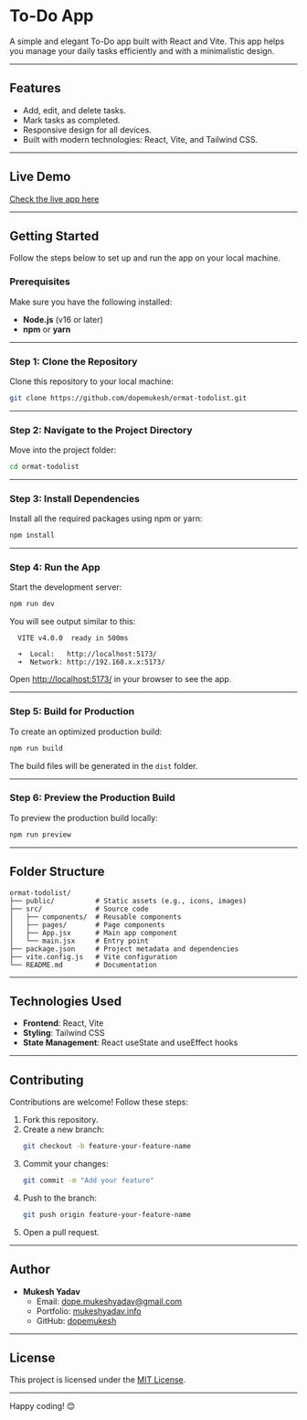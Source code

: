 # To-Do App

A simple and elegant To-Do app built with React and Vite. This app helps you manage your daily tasks efficiently and with a minimalistic design.

---

## **Features**
- Add, edit, and delete tasks.
- Mark tasks as completed.
- Responsive design for all devices.
- Built with modern technologies: React, Vite, and Tailwind CSS.

---

## **Live Demo**
[Check the live app here](https://todo-list-seven-bay-50.vercel.app/)

---

## **Getting Started**

Follow the steps below to set up and run the app on your local machine.

### **Prerequisites**
Make sure you have the following installed:
- **Node.js** (v16 or later)
- **npm** or **yarn**

---

### **Step 1: Clone the Repository**
Clone this repository to your local machine:
```bash
git clone https://github.com/dopemukesh/ormat-todolist.git
```

---

### **Step 2: Navigate to the Project Directory**
Move into the project folder:
```bash
cd ormat-todolist
```

---

### **Step 3: Install Dependencies**
Install all the required packages using npm or yarn:
```bash
npm install

```

---

### **Step 4: Run the App**
Start the development server:
```bash
npm run dev
```

You will see output similar to this:
```
  VITE v4.0.0  ready in 500ms

  ➜  Local:   http://localhost:5173/
  ➜  Network: http://192.168.x.x:5173/
```

Open [http://localhost:5173/](http://localhost:5173/) in your browser to see the app.

---

### **Step 5: Build for Production**
To create an optimized production build:
```bash
npm run build
```

The build files will be generated in the `dist` folder.

---

### **Step 6: Preview the Production Build**
To preview the production build locally:
```bash
npm run preview
```

---

## **Folder Structure**
```
ormat-todolist/
├── public/          # Static assets (e.g., icons, images)
├── src/             # Source code
│   ├── components/  # Reusable components
│   ├── pages/       # Page components
│   ├── App.jsx      # Main app component
│   └── main.jsx     # Entry point
├── package.json     # Project metadata and dependencies
├── vite.config.js   # Vite configuration
└── README.md        # Documentation
```

---

## **Technologies Used**
- **Frontend**: React, Vite
- **Styling**: Tailwind CSS
- **State Management**: React useState and useEffect hooks

---

## **Contributing**
Contributions are welcome! Follow these steps:
1. Fork this repository.
2. Create a new branch:
   ```bash
   git checkout -b feature-your-feature-name
   ```
3. Commit your changes:
   ```bash
   git commit -m "Add your feature"
   ```
4. Push to the branch:
   ```bash
   git push origin feature-your-feature-name
   ```
5. Open a pull request.

---

## **Author**
- **Mukesh Yadav**
  - Email: [dope.mukeshyadav@gmail.com](mailto:dope.mukeshyadav@gmail.com)
  - Portfolio: [mukeshyadav.info](https://mukeshyadav.info)
  - GitHub: [dopemukesh](https://github.com/dopemukesh)

---

## **License**
This project is licensed under the [MIT License](LICENSE).

---

Happy coding! 😊

